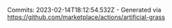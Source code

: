 Commits: 2023-02-14T18:12:54.532Z - Generated via https://github.com/marketplace/actions/artificial-grass
<br>
